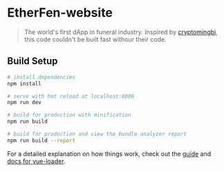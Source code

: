 # EtherFen-website

> The world's first dApp in funeral industry.
> Inspired by [cryptomingbi](https://github.com/cryptomingbi), this code couldn't be built fast withour their code.

## Build Setup

``` bash
# install dependencies
npm install

# serve with hot reload at localhost:8080
npm run dev

# build for production with minification
npm run build

# build for production and view the bundle analyzer report
npm run build --report
```

For a detailed explanation on how things work, check out the [guide](http://vuejs-templates.github.io/webpack/) and [docs for vue-loader](http://vuejs.github.io/vue-loader).
